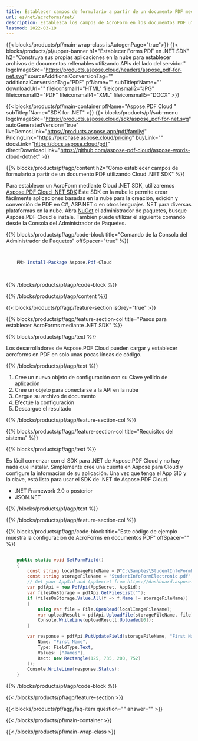 ```yaml
---
title: Establecer campos de formulario a partir de un documento PDF mediante Cloud .NET SDK
url: es/net/acroforms/set/
description: Establezca los campos de AcroForm en los documentos PDF utilizando el SDK en la nube de Aspose.PDF para .NET. Automatice la creación de formularios interactivos fácilmente.
lastmod: 2022-03-19
---
```


{{< blocks/products/pf/main-wrap-class isAutogenPage="true">}}
{{< blocks/products/pf/upper-banner h1="Establecer Forms PDF en .NET SDK" h2="Construya sus propias aplicaciones en la nube para establecer archivos de documentos rellenables utilizando APIs del lado del servidor." logoImageSrc="https://products.aspose.cloud/headers/aspose_pdf-for-net.svg" sourceAdditionalConversionTag="" additionalConversionTag="PDF" pfName="" subTitlepfName="" downloadUrl="" fileiconsmall1="HTML" fileiconsmall2="JPG" fileiconsmall3="PDF" fileiconsmall4="XML" fileiconsmall5="DOCX" >}}

{{< blocks/products/pf/main-container pfName="Aspose.PDF Cloud " subTitlepfName="SDK for .NET" >}}
{{< blocks/products/pf/sub-menu logoImageSrc="https://products.aspose.cloud/sdk/aspose_pdf-for-net.svg"
autoGeneratedVersion="true"
liveDemosLink="https://products.aspose.app/pdf/family/" PricingLink="https://purchase.aspose.cloud/pricing" buyLink="" docsLink="https://docs.aspose.cloud/pdf"  directDownloadLink="https://github.com/aspose-pdf-cloud/aspose-words-cloud-dotnet" >}}

{{% blocks/products/pf/agp/content h2="Cómo establecer campos de formulario a partir de un documento PDF utilizando Cloud .NET SDK" %}}

Para establecer un AcroForm mediante Cloud .NET SDK, utilizaremos
[Aspose.PDF Cloud .NET SDK](https://products.aspose.cloud/pdf/net/)
Este SDK en la nube le permite crear fácilmente aplicaciones basadas en la nube para la creación, edición y conversión de PDF en C#, ASP.NET o en otros lenguajes .NET para diversas plataformas en la nube. Abra
[NuGet](https://www.nuget.org/packages/Aspose.Pdf-Cloud)
el administrador de paquetes, busque
Aspose.PDF Cloud
e instale. También puede utilizar el siguiente comando desde la Consola del Administrador de Paquetes.

{{% blocks/products/pf/agp/code-block title="Comando de la Consola del Administrador de Paquetes" offSpacer="true" %}}

```powershell

     
    PM> Install-Package Aspose.Pdf-Cloud
     
     

```

{{% /blocks/products/pf/agp/code-block %}}

{{% /blocks/products/pf/agp/content %}}

{{< blocks/products/pf/agp/feature-section isGrey="true" >}}

{{% blocks/products/pf/agp/feature-section-col title="Pasos para establecer AcroForms mediante .NET SDK" %}}

{{% blocks/products/pf/agp/text %}}

Los desarrolladores de Aspose.PDF Cloud pueden cargar y establecer acroforms en PDF en solo unas pocas líneas de código.

{{% /blocks/products/pf/agp/text %}}

1. Cree un nuevo objeto de configuración con su Clave yellido de aplicación
1. Cree un objeto para conectarse a la API en la nube
1. Cargue su archivo de documento
1. Efectúe la configuración
1. Descargue el resultado

{{% /blocks/products/pf/agp/feature-section-col %}}

{{% blocks/products/pf/agp/feature-section-col title="Requisitos del sistema" %}}

{{% blocks/products/pf/agp/text %}}

Es fácil comenzar con el SDK para .NET de Aspose.PDF Cloud y no hay nada que instalar. Simplemente cree una cuenta en Aspose para Cloud y configure la información de su aplicación. Una vez que tenga el App SID y la clave, está listo para usar el SDK de .NET de Aspose.PDF Cloud.

* .NET Framework 2.0 o posterior
* JSON.NET

{{% /blocks/products/pf/agp/text %}}

{{% /blocks/products/pf/agp/feature-section-col %}}

{{% blocks/products/pf/agp/code-block title="Este código de ejemplo muestra la configuración de AcroForms en documentos PDF" offSpacer="" %}}

```cs

    public static void SetFormField()
    {
        const string localImageFileName = @"C:\Samples\StudentInfoFormElectronic.pdf";
        const string storageFileName = "StudentInfoFormElectronic.pdf";
        // Get your AppSid and AppSecret from https://dashboard.aspose.cloud (free registration required).            
        var pdfApi = new PdfApi(AppSecret, AppSid);
        var filesOnStorage = pdfApi.GetFilesList("");
        if (filesOnStorage.Value.All(f => f.Name != storageFileName))
        {
            using var file = File.OpenRead(localImageFileName);
            var uploadResult = pdfApi.UploadFile(storageFileName, file);
            Console.WriteLine(uploadResult.Uploaded[0]);
        }

        var response = pdfApi.PutUpdateField(storageFileName, "First Name", new Field(
            Name: "First Name",
            Type: FieldType.Text,
            Values: ["James"],
            Rect: new Rectangle(125, 735, 200, 752)
        ));
        Console.WriteLine(response.Status);
    }
```

{{% /blocks/products/pf/agp/code-block %}}

{{< /blocks/products/pf/agp/feature-section >}}

{{< blocks/products/pf/agp/faq-item question="" answer="" >}}

{{< /blocks/products/pf/main-container >}}

{{< /blocks/products/pf/main-wrap-class >}}

